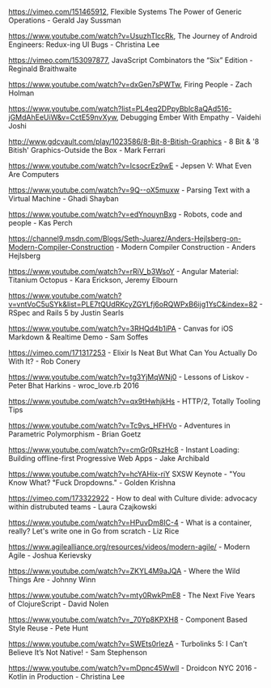 https://vimeo.com/151465912, Flexible Systems The Power of Generic Operations - Gerald Jay Sussman 

https://www.youtube.com/watch?v=UsuzhTlccRk, The Journey of Android Engineers: Redux-ing UI Bugs - Christina Lee

https://vimeo.com/153097877, JavaScript Combinators the “Six” Edition - Reginald Braithwaite

https://www.youtube.com/watch?v=dxGen7sPWTw, Firing People - Zach Holman

https://www.youtube.com/watch?list=PL4eq2DPpyBblc8aQAd516-jGMdAhEeUiW&v=CctE59nvXyw, Debugging Ember With Empathy - Vaidehi Joshi

http://www.gdcvault.com/play/1023586/8-Bit-8-Bitish-Graphics - 8 Bit & '8 Bitish' Graphics-Outside the Box - Mark Ferrari

https://www.youtube.com/watch?v=IcsocrEz9wE - Jepsen V: What Even Are Computers

https://www.youtube.com/watch?v=9Q--oX5muxw - Parsing Text with a Virtual Machine - Ghadi Shayban

https://www.youtube.com/watch?v=edYnouynBxg - Robots, code and people - Kas Perch

https://channel9.msdn.com/Blogs/Seth-Juarez/Anders-Hejlsberg-on-Modern-Compiler-Construction - Modern Compiler Construction - Anders Hejlsberg

https://www.youtube.com/watch?v=rRiV_b3WsoY - Angular Material: Titanium Octopus - Kara Erickson, Jeremy Elbourn

https://www.youtube.com/watch?v=vntVoC5uSYk&list=PLE7tQUdRKcyZGYLfj6oRQWPxB6ijg1YsC&index=82 - RSpec and Rails 5 by Justin Searls

https://www.youtube.com/watch?v=3RHQd4b1iPA - Canvas for iOS Markdown & Realtime Demo - Sam Soffes

https://vimeo.com/171317253 - Elixir Is Neat But What Can You Actually Do With It? - Rob Conery

https://www.youtube.com/watch?v=tg3YjMqWNj0 - Lessons of Liskov - Peter Bhat Harkins - wroc_love.rb 2016

https://www.youtube.com/watch?v=qx9tHwhjkHs - HTTP/2, Totally Tooling Tips

https://www.youtube.com/watch?v=Tc9vs_HFHVo - Adventures in Parametric Polymorphism - Brian Goetz

https://www.youtube.com/watch?v=cmGr0RszHc8 - Instant Loading: Building offline-first Progressive Web Apps - Jake Archibald

https://www.youtube.com/watch?v=hcYAHix-riY SXSW Keynote - "You Know What? ℉uck Dropdowns." - Golden Krishna

https://vimeo.com/173322922 - How to deal with Culture divide: advocacy within distrubuted teams - Laura Czajkowski

https://www.youtube.com/watch?v=HPuvDm8IC-4 -  What is a container, really? Let's write one in Go from scratch - Liz Rice

https://www.agilealliance.org/resources/videos/modern-agile/ - Modern Agile - Joshua Kerievsky

https://www.youtube.com/watch?v=ZKYL4M9aJQA - Where the Wild Things Are - Johnny Winn

https://www.youtube.com/watch?v=mty0RwkPmE8 - The Next Five Years of ClojureScript - David Nolen

https://www.youtube.com/watch?v=_70Yp8KPXH8 - Component Based Style Reuse - Pete Hunt

https://www.youtube.com/watch?v=SWEts0rlezA - Turbolinks 5: I Can’t Believe It’s Not Native! - Sam Stephenson

https://www.youtube.com/watch?v=mDpnc45WwlI - Droidcon NYC 2016 - Kotlin in Production - Christina Lee



